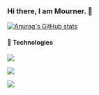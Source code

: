 ### Hi there, I am Mourner. 👋

[![Anurag's GitHub stats](https://github-readme-stats-xcm1115.vercel.app/api?username=Mourner-liao&show_icons=true&theme=default)](https://github.com/anuraghazra/github-readme-stats)

#### 🍟 Technologies

<p align="left">
  <a href="https://skillicons.dev">
    <img src="https://skillicons.dev/icons?i=ts,js,html,css,react,vue,vite,webpack,tailwind" />
  </a>
</p>
<p align="left">
  <a href="https://skillicons.dev">
    <img src="https://skillicons.dev/icons?i=nodejs,go,express,mongodb,mysql" />
  </a>
</p>
<p align="left">
  <a href="https://skillicons.dev">
    <img src="https://skillicons.dev/icons?i=vscode,linux,bash,git,github,stackoverflow,docker,vercel,figma,md" />
  </a>
</p>

<!--
**xcm1115/xcm1115** is a ✨ _special_ ✨ repository because its `README.md` (this file) appears on your GitHub profile.

Here are some ideas to get you started:

- 🔭 I’m currently working on ...
- 🌱 I’m currently learning ...
- 👯 I’m looking to collaborate on ...
- 🤔 I’m looking for help with ...
- 💬 Ask me about ...
- 📫 How to reach me: ...
- 😄 Pronouns: ...
- ⚡ Fun fact: ...
-->
